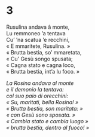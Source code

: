 # 3  
  
Rusulina andava â monte,  
Lu remmoneo ’a tentava  
Cu’ ’na scatua ’e recchini,  
« E mmaritete, Rusulina. »  
« Brutta bestia, so’ mmaretata,  
« Cu’ Gesù songo spusata;  
« Cagna stato e cagna loco,  
« Brutta bestia, int’a lu foco. »

*La Rosina andava al monte  
e il demonio la tentava:  
col suo paio di orecchini:  
« Su, marìtati, bella Rosina! »  
« Brutta bestia, son maritata: »  
« con Gesù sono sposata. »  
« Cambia stato e cambia luogo »  
« brutta bestia, dentro al fuoco! »*


